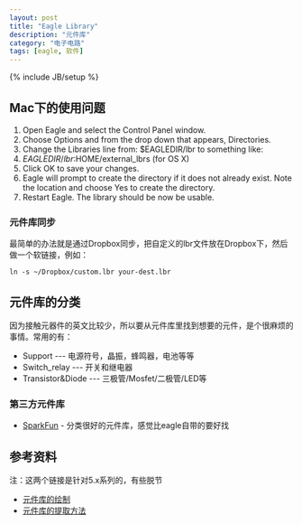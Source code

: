 ```yaml
---
layout: post
title: "Eagle Library"
description: "元件库"
category: "电子电路"
tags: [eagle, 软件]
---
```

{% include JB/setup %}


## Mac下的使用问题

1. Open Eagle and select the Control Panel window.
1. Choose Options and from the drop down that appears, Directories.
1. Change the Libraries line from: $EAGLEDIR/lbr to something like:
1. $EAGLEDIR/lbr:$HOME/external_lbrs (for OS X)
1. Click OK to save your changes.
1. Eagle will prompt to create the directory if it does not already exist. Note the location and choose Yes to create the directory.
1. Restart Eagle. The library should be now be usable.

### 元件库同步

最简单的办法就是通过Dropbox同步，把自定义的lbr文件放在Dropbox下，然后做一个软链接，例如：

```
ln -s ~/Dropbox/custom.lbr your-dest.lbr
```

## 元件库的分类

因为接触元器件的英文比较少，所以要从元件库里找到想要的元件，是个很麻烦的事情。常用的有：

* Support --- 电源符号，晶振，蜂鸣器，电池等等
* Switch_relay --- 开关和继电器
* Transistor&Diode --- 三极管/Mosfet/二极管/LED等

### 第三方元件库

* [SparkFun](https://github.com/sparkfun/SparkFun-Eagle-Libraries) - 分类很好的元件库，感觉比eagle自带的要好找

## 参考资料

注：这两个链接是针对5.x系列的，有些脱节

* [元件库的绘制](http://www.geek-workshop.com/thread-94-1-1.html)
* [元件库的提取方法](http://www.geek-workshop.com/thread-427-1-1.html)

